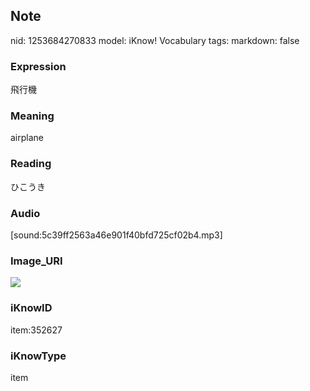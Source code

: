 ## Note
nid: 1253684270833
model: iKnow! Vocabulary
tags: 
markdown: false

### Expression
飛行機

### Meaning
airplane

### Reading
ひこうき

### Audio
[sound:5c39ff2563a46e901f40bfd725cf02b4.mp3]

### Image_URI
<img src="cdc203a5b4da2e51286ad98334393ae2.jpg">

### iKnowID
item:352627

### iKnowType
item
